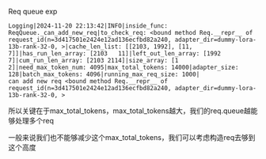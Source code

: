 



Req queue exp

```
Logging|2024-11-20 22:13:42|INFO|inside_func: ReqQueue._can_add_new_req|to_check_req: <bound method Req.__repr__ of request_id(n=3d417501e2424e12ad136ecfbd82a240, adapter_dir=dummy-lora-13b-rank-32-0, >|cache_len_list: [[2103, 1992], [11, 7]]|has_run_len_array: [2103   11]|left_out_len_array: [1992    7]|cum_run_len_array: [2103 2114]|size_array: [1 2]|need_max_token_num: 4095|max_total_tokens: 14000|adapter_size: 128|batch_max_tokens: 4096|running_max_req_size: 1000|
can add new req <bound method Req.__repr__ of request_id(n=3d417501e2424e12ad136ecfbd82a240, adapter_dir=dummy-lora-13b-rank-32-0, >
```

所以关键在于max_total_tokens，max_total_tokens越大，我们的req.queue越能够处理多个req

一般来说我们也不能够减少这个max_total_tokens，我们可以考虑构造req去够到这个高度





